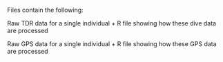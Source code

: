 Files contain the following:

Raw TDR data for a single individual + R file showing how these dive data are processed 



Raw GPS data for a single individual + R file showing how these GPS data are processed
